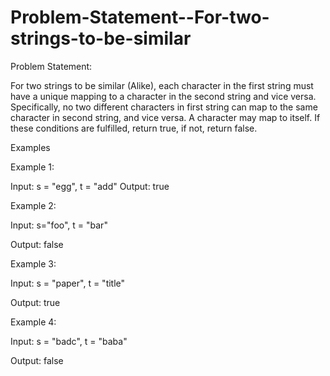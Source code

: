 # Problem-Statement--For-two-strings-to-be-similar


Problem Statement:

For two strings to be similar (Alike), each character in the first string must have a unique mapping to a character in the second string and vice versa. Specifically, no two different characters in first string can map to the same character in second string, and vice versa. A character may map to itself. If these conditions are fulfilled, return true, if not, return false.

Examples

Example 1:

Input: s = "egg", t = "add" Output: true

Example 2:

Input: s="foo", t = "bar"

Output: false

Example 3:

Input: s = "paper", t = "title"

Output: true

Example 4:

Input: s = "badc", t = "baba"

Output: false
